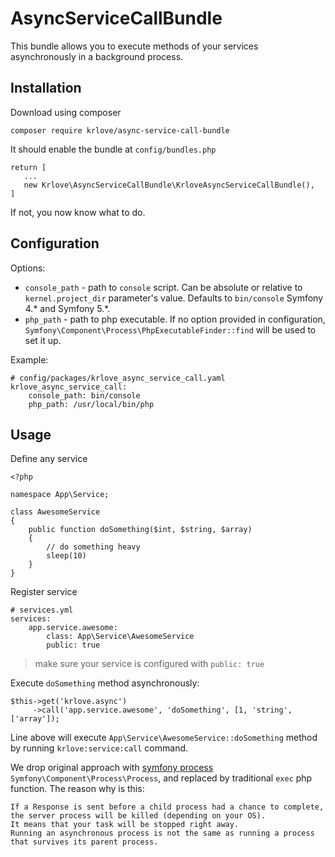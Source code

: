 AsyncServiceCallBundle
========================

This bundle allows you to execute methods of your services asynchronously in a background process.

Installation
------------
Download using composer

    composer require krlove/async-service-call-bundle

It should enable the bundle at `config/bundles.php`

    return [
       ...
       new Krlove\AsyncServiceCallBundle\KrloveAsyncServiceCallBundle(),
    ]
    
If not, you now know what to do.
    
Configuration
-------------
Options:

- `console_path` - path to `console` script.
Can be absolute or relative to `kernel.project_dir` parameter's value.
Defaults to `bin/console` Symfony 4.* and Symfony 5.*.
- `php_path` - path to php executable. If no option provided in configuration, `Symfony\Component\Process\PhpExecutableFinder::find` will be used to set it up.

Example:

    # config/packages/krlove_async_service_call.yaml
    krlove_async_service_call:
        console_path: bin/console
        php_path: /usr/local/bin/php

Usage
-----
Define any service

    <?php
        
    namespace App\Service;
        
    class AwesomeService
    {
        public function doSomething($int, $string, $array)
        {
            // do something heavy
            sleep(10)
        }
    }

Register service

    # services.yml
    services:
        app.service.awesome:
            class: App\Service\AwesomeService
            public: true

> make sure your service is configured with `public: true`

Execute `doSomething` method asynchronously:

    $this->get('krlove.async')
         ->call('app.service.awesome', 'doSomething', [1, 'string', ['array']);

Line above will execute `App\Service\AwesomeService::doSomething` method by running `krlove:service:call` command.

We drop original approach with [symfony process](https://symfony.com/doc/current/components/process.html) `Symfony\Component\Process\Process`,
and replaced by traditional `exec` php function. The reason why is this:

```text
If a Response is sent before a child process had a chance to complete, the server process will be killed (depending on your OS). 
It means that your task will be stopped right away. 
Running an asynchronous process is not the same as running a process that survives its parent process.
```

 